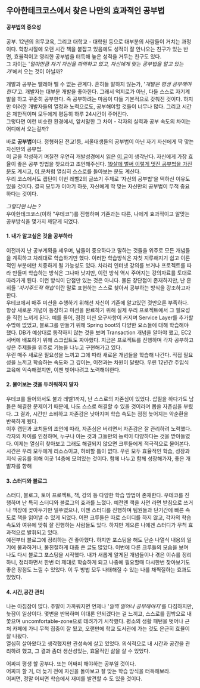 ## 우아한테크코스에서 찾은 나만의 효과적인 공부법


#### 공부법의 중요성
공부. 12년의 의무교육, 그리고 대학교 - 대학원 등으로 대부분의 사람들이 거치는 과정이다.
학창시절에 오랜 시간 책을 붙잡고 있음에도 성적이 잘 안나오는 친구가 있는 반면, 효율적이고 영리한 공부법을 터득해 높은 성적을 거두는 친구도 있다.   
그 차이는 '*얼마만큼 자기 자신을 파악하고 있고, 자신에게 맞는 공부법을 알고 있는가*'에서 오는 것이 아닐까?   

개발과 공부는 뗄레야 뗄 수 없는 관계다. 흔히들 말하지 않는가, '*개발은 평생 공부해야한다*'고.
개발자는 대부분 개발을 좋아한다. 그래서 억지로가 아닌, 다들 스스로 자기계발을 하고 꾸준히 공부한다. 즉 공부하려는 마음이 다들 기본적으로 갖춰진 것이다.
하지만 이러한 개발자들의 열정과 노력으로도, 공부해야할 것들이 너무나 많다. 그리고 시간은 제한적이며 모두에게 평등히 하루 24시간이 주어진다.   
그렇다면 이런 비슷한 환경에서, 앞서말한 그 차이 - 각자의 실력과 공부 속도의 차이는 어디에서 오는걸까?   

바로 **공부법**이다. 정형화된 전교1등, 서울대생들의 공부법이 아닌 자기 자신에게 딱 맞는 자신만의 공부법.   
이 글을 작성하기 며칠전 우연히 개발성경에서 읽은 [이 글](https://jojoldu.tistory.com/439?fbclid=IwAR2bb7z48KELs1E-f1nXIokQVmr--9rfc1e0Raf-SkaTCcl_HxdNRmg1MNM)이 생각난다. 자신에게 가장 효율이 좋은 공부 방법을 찾으라고 조언해주신다.
[19살에 벌써 이렇게 멋진 공부법을 가진 분](https://velog.io/@city7310/내가-공부하는-방식)도 계시고, [이 분](https://gmlwjd9405.github.io/2018/05/05/how-to-study-for-a-developer.html?fbclid=IwAR0bB_IjYKfu_usJewDOc0FwyotxrOWTRJ2IFysgW5BhlXLGIyt7Bm6KvP4)처럼 열심히 스스로를 돌아보는 분도 계신다.   
우리 코스에서도 캡틴이 이번 레벨2의 글쓰기 주제로 '자신의 공부법'을 택하신 이유도 있을 것이다. 결국 모두가 이야기 하듯, 자신에게 딱 맞는 자신만의 공부법이 무척 중요하다는 것이다.   

*그렇다면 나는 ?*   
우아한테크코스(이하 "우테코")를 진행하며 기존과는 다른, 나에게 효과적이고 알맞는 공부방식을 몇가지 깨닫게 되었다.   

#### 1. 내가 알고싶은 것을 공부하라
 이전까지 난 공부계획을 세우며, 남들이 중요하다고 말하는 것들을 위주로 모든 개념들을 계획하고 차례대로 학습하기만 했다. 이러한 학습방식은 자칫 지루해지기 쉽고 이론적인 부분에만 치중하게 될 가능성도 있다. 차라리 인터넷 강의를 보거나 프로젝트를 따라 만들며 학습하는 방식은 그나마 낫지만, 이런 방식 역시 주어지는 강의자료를 토대로 따라가게 된다. 이런 방식이 단점만 있는 것은 아니다. 물론 장단점이 존재하지만, 난 흔히들 '*자기주도적 학습*'이란 말로 표현하는 스스로 찾아서 공부하는 방식을 강조하고자 한다.   
 우테코에서 매주 미션을 수행하기 위해선 자신이 기존에 알고있던 것만으론 부족하다. 항상 새로운 개념이 등장하고 미션을 완료하기 위해 실제 우리 프로젝트에서 그 필요성을 직접 느끼게 된다. 예를 들어, 점점 미션 요구사항이 커지며 Service Layer를 추가할수밖에 없었고, 블로그를 만들기 위해 Spring boot의 다양한 요소들에 대해 학습해야 했다. DB가 예상대로 동작하지 않는 것을 보며 Transaction 개념을 알아야 했고, EC2 서버에 배포하기 위해 스크립트도 짜야했다. 지금은 프로젝트를 진행하며 각자 공부하고 싶은 주제들을 위주로 기능을 나누고 구현해가고 있다.   
 우린 매주 새로운 필요성을 느끼고 그에 따라 새로운 개념들을 학습해 나간다. 직접 필요성을 느끼고 학습하는 속도와 그 깊이는, 이전과는 차원이 달랐다. 우린 12년간 주입식 교육에 익숙해졌지만, 이젠 벗어나려고 노력해야한다.   

#### 2. 물어보는 것을 두려워하지 말자
 우테코를 들어와서도 불과 레벨1까지, 난 스스로의 자존심이 있었다. 삽질을 하다가도 남들은 해결한 문제이기 때문에, 나도 스스로 해결할 수 있을 것이라며 몹쓸 자존심을 부렸다. 그 결과, 시간만 소비하고 자존감은 낮아지며 학습 속도는 점점 늦어지는 악순환을 반복하게 됬다.   
 이후 캡틴과 코치들의 조언에 따라, 자존심은 버리면서 자존감은 잘 관리하려 노력했다. 각자의 차이를 인정하며, 누구나 아는 것과 그들만의 능력이 다양하다는 것을 받아들였다. 이제는 열심히 찾아보고 그래도 해결되지 않으면 크루들에게 적극적으로 물어본다. 시간은 우리 모두에게 리소스이고, 허비할 틈이 없다. 우린 모두 효율적인 학습, 성장과 지식 공유를 위해 이곳 14층에 모여있는 것이다. 함께 나누고 함께 성장해가자, 좋은 개발자를 향해   

#### 3. 스터디와 블로그
 스터디, 블로그, 토이 프로젝트, 책, 강의 등 다양한 학습 방법이 존재한다. 우테코를 진행하며 난 특히 스터디와 블로그의 효과를 느꼈다. 예전엔 책을 사면 라면 받침으로 쓰거나 책장에 꽂아두기만 일쑤였으나, 이젠 스터디를 진행하며 팀원들과 단기간에 빠른 속도로 책을 읽어낼 수 있게 되었다. 어떤 크루들은 따로 스터디를 하지 않고, 각자의 학습 속도와 여유에 맞춰 잘 진행하는 사람들도 있다. 하지만 게으른 나에겐 스터디가 무척 효과적으로 발휘되고 있다.   
 예전부터 블로그에 정리하는 건 좋아했다. 하지만 포스팅을 해도 단순 나열식 내용의 일기에 불과하거나, 불친절하게 대충 쓴 글도 많았다. 이번에 다른 크루들의 모습을 보며 나도 다시 블로그 포스팅을 시작했다. 내가 새롭게 알게된 개념들이나 겪은 이슈를 정리하니, 정리하면서 한번 더 제대로 학습하게 되고 나중에 필요할때 다시한번 찾아보기도 좋은 장점도 느낄 수 있었다.
이 두 방법 모두 나태해질 수 있는 나를 채찍질하는 효과도 있었다.   

#### 4. 시간,공간 관리
 나는 아침잠이 많다. 주말이 가까워지면 언제나 '*일찍 일어나 공부해야지*'를 다짐하지만, 늦잠이 일상이다. 몇번을 반복하며 이대론 안되겠다는 걸 느끼고, 스스로를 집밖으로 내쫓으며 uncomfortable-zone으로 데려가기 시작했다. 평소의 생활 패턴을 벗어나 근처 카페에 가니 무척 집중이 잘 됬고, 오랜만에 학교 도서관에 가는 것도 은근히 효율이 잘 나왔다.   
열심히 살아왔다고 생각했지만 관성속에 살고 있었다. 의식적으로 내 시간과 공간을 관리하려 했고, 그 결과 좀더 생산성있는, 효율적인 삶을 살 수 있었다.   


어짜피 평생 할 공부다. 또는 어짜피 해야하는 공부일 것이다.   
어짜피 할 거, 더 늦기 전에 자신을 돌아보고 잘 맞는 학습 방식을 터득해보라.   
어쩌면, 정말 어쩌면 학습에서 재미를 발견할 수 도 있을 것이다.   
